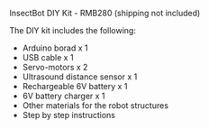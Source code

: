 InsectBot DIY Kit - RMB280 (shipping not included)

The DIY kit includes the following: 
* Arduino borad x 1 
* USB cable x 1 
* Servo-motors x 2 
* Ultrasound distance sensor x 1 
* Rechargeable 6V battery x 1 
* 6V battery charger x 1 
* Other materials for the robot structures 
* Step by step instructions